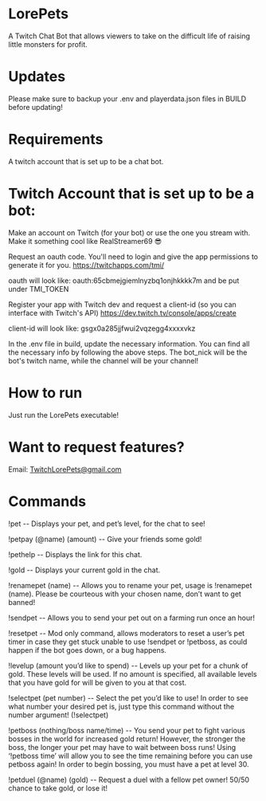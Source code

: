 # LorePets
A Twitch Chat Bot that allows viewers to take on the difficult life of raising little monsters for profit.

# Updates
Please make sure to backup your .env and playerdata.json files in BUILD before updating!

# Requirements
A twitch account that is set up to be a chat bot.

# Twitch Account that is set up to be a bot:
Make an account on Twitch (for your bot) or use the one you stream with. Make it something cool like RealStreamer69 😎

Request an oauth code. You'll need to login and give the app permissions to generate it for you.  https://twitchapps.com/tmi/

oauth will look like: oauth:65cbmejgiemlnyzbq1onjhkkkk7m and be put under TMI_TOKEN

Register your app with Twitch dev and request a client-id (so you can interface with Twitch's API) https://dev.twitch.tv/console/apps/create

client-id will look like: gsgx0a285jjfwui2vqzegg4xxxxvkz

In the .env file in build, update the necessary information.  You can find all the necessary info by following the above steps.  The bot_nick will be the bot's twitch name, while the channel will be your channel!

# How to run
Just run the LorePets executable!


# Want to request features?
Email: TwitchLorePets@gmail.com


# Commands
!pet -- Displays your pet, and pet’s level, for the chat to see!

!petpay (@name) (amount) -- Give your friends some gold!

!pethelp -- Displays the link for this chat.

!gold -- Displays your current gold in the chat.

!renamepet (name) -- Allows you to rename your pet, usage is !renamepet (name).  Please be courteous with your chosen name, don’t want to get banned!

!sendpet -- Allows you to send your pet out on a farming run once an hour!

!resetpet -- Mod only command, allows moderators to reset a user’s pet timer in case they get stuck unable to use !sendpet or !petboss, as could happen if the bot goes down, or a bug happens.

!levelup (amount you’d like to spend) -- Levels up your pet for a chunk of gold.  These levels will be used.  If no amount is specified, all available levels that you have gold for will be given to you at that cost.

!selectpet (pet number) -- Select the pet you’d like to use!  In order to see what number your desired pet is, just type this command without the number argument! (!selectpet)


!petboss (nothing/boss name/time) -- You send your pet to fight various bosses in the world for increased gold return!  However, the stronger the boss, the longer your pet may have to wait between boss runs!  Using ‘!petboss time’ will allow you to see the time remaining before you can use petboss again!  In order to begin bossing, you must have a pet at level 30.

!petduel (@name) (gold) -- Request a duel with a fellow pet owner!  50/50 chance to take gold, or lose it!

